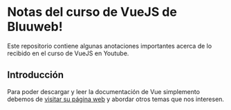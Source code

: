 # Notas del curso de VueJS de Bluuweb!

Este repositorio contiene algunas anotaciones importantes acerca de lo recibido en el curso de VueJS en Youtube.

## Introducción

Para poder descargar y leer la documentación de Vue simplemento debemos de [visitar su página web](https://es.vue-js.org) y abordar otros temas que nos interesen.
